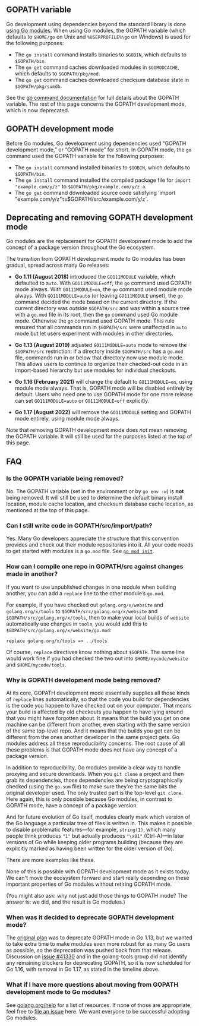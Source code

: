 ## GOPATH variable

Go development using dependencies beyond the standard library is done [using Go modules](https://blog.golang.org/using-go-modules). When using Go modules, the GOPATH variable (which defaults to `$HOME/go` on Unix and `%USERPROFILE%\go` on Windows) is used for the following purposes:

 - The `go install` command installs binaries to `$GOBIN`, which defaults to `$GOPATH/bin`.
 - The `go get` command caches downloaded modules in `$GOMODCACHE`, which defaults to `$GOPATH/pkg/mod`.
 - The `go get` command caches downloaded checksum database state in `$GOPATH/pkg/sumdb`.

See the [go command documentation](http://golang.org/cmd/go/#hdr-GOPATH_environment_variable) for full details about the GOPATH variable. The rest of this page concerns the GOPATH development mode, which is now deprecated.

## GOPATH development mode

Before Go modules, Go development using dependencies used “GOPATH development mode,” or “GOPATH mode” for short. In GOPATH mode, the `go` command used the GOPATH variable for the following purposes:

 - The `go install` command installed binaries to `$GOBIN`, which defaults to `$GOPATH/bin`.
 - The `go install` command installed the compiled package file for `import "example.com/y/z"` to `$GOPATH/pkg/example.com/y/z.a`.
 - The `go get` command downloaded source code satisfying ‘import "example.com/y/z"` to `$GOPATH/src/example.com/y/z`.
 
## Deprecating and removing GOPATH development mode

Go modules are the replacement for GOPATH development mode to add the concept of a package version throughout the Go ecosystem.

The transition from GOPATH development mode to Go modules has been gradual, spread across many Go releases:

- **Go 1.11 (August 2018)** introduced the `GO111MODULE` variable, which defaulted to `auto`.
  With `GO111MODULE=off`, the `go` command used GOPATH mode always.
  With `GO111MODULE=on`, the `go` command used module mode always.
  With `GO111MODULE=auto` (or leaving `GO111MODULE` unset), the `go` command decided the mode based on the current directory. If the current directory was _outside_ `$GOPATH/src` and was within a source tree with a `go.mod` file in its root, then the `go` command used Go module mode. Otherwise the `go` command used GOPATH mode. This rule ensured that all commands run in `$GOPATH/src` were unaffected in `auto` mode but let users experiment with modules in other directories.

- **Go 1.13 (August 2019)** adjusted `GO111MODULE=auto` mode to remove the `$GOPATH/src` restriction: if a directory inside `$GOPATH/src` has a `go.mod` file, commands run in or below that directory now use module mode. This allows users to continue to organize their checked-out code in an import-based hierarchy but use modules for individual checkouts.

- **Go 1.16 (February 2021)** will change the default to `GO111MODULE=on`, using module mode always. That is, GOPATH mode will be disabled entirely by default. Users who need one to use GOPATH mode for one more release can set `GO111MODULE=auto` or `GO111MODULE=off` explicitly.

- **Go 1.17 (August 2022)** will remove the `GO111MODULE` setting and GOPATH mode entirely, using module mode always.

Note that removing GOPATH development mode does _not_ mean removing the GOPATH variable. It will still be used for the purposes listed at the top of this page.

## FAQ

### Is the GOPATH variable being removed?

No. The GOPATH variable (set in the environment or by `go env -w`) is **not** being removed. It will still be used to determine the default binary install location, module cache location, and checksum database cache location, as mentioned at the top of this page. 

### Can I still write code in GOPATH/src/import/path?

Yes. Many Go developers appreciate the structure that this convention provides and check out their module repositories into it. All your code needs to get started with modules is a `go.mod` file. See [`go mod init`](https://golang.org/cmd/go/#hdr-Initialize_new_module_in_current_directory).

### How can I compile one repo in GOPATH/src against changes made in another?

If you want to use unpublished changes in one module when building another, you can add a `replace` line to the other module’s `go.mod`.

For example, if you have checked out `golang.org/x/website` and `golang.org/x/tools` to `$GOPATH/src/golang.org/x/website` and `$GOPATH/src/golang.org/x/tools`, then to make your local builds of `website` automatically use changes in `tools`, you would add this to `$GOPATH/src/golang.org/x/website/go.mod`:

    replace golang.org/x/tools => ../tools

Of course, `replace` directives know nothing about `$GOPATH`. The same line would work fine if you had checked the two out into `$HOME/mycode/website` and `$HOME/mycode/tools`.

### Why is GOPATH development mode being removed?

At its core, GOPATH development mode essentially supplies all those kinds of `replace` lines automatically, so that the code you build for dependencies is the code you happen to have checked out on your computer. That means your build is affected by old checkouts you happen to have lying around that you might have forgotten about. It means that the build you get on one machine can be different from another, even starting with the same version of the same top-level repo. And it means that the builds you get can be different from the ones another developer in the same project gets. Go modules address all these reproducibility concerns. The root cause of all these problems is that GOPATH mode does not have any concept of a package _version_.

In addition to reproducibility, Go modules provide a clear way to handle proxying and secure downloads. When you `git clone` a project and then grab its dependencies, those dependencies are being cryptographically checked (using the `go.sum` file) to make sure they're the same bits the original developer used. The only trusted part is the top-level `git clone`. Here again, this is only possible because Go modules, in contrast to GOPATH mode, have a concept of a package version.

And for future evolution of Go itself, modules clearly mark which version of the Go language a particular tree of files is written in. This makes it possible to disable problematic features—for example, `string(1)`, which many people think produces `"1"` but actually produces `"\x01"` (Ctrl-A)—in later versions of Go while keeping older programs building (because they are explicitly marked as having been written for the older version of Go).

There are more examples like these.

None of this is possible with GOPATH development mode as it exists today. We can't move the ecosystem forward and start really depending on these important properties of Go modules without retiring GOPATH mode.

(You might also ask: why not just add those things to GOPATH mode? The answer is: we did, and the result is Go modules.)

### When was it decided to deprecate GOPATH development mode?

The [original plan](https://blog.golang.org/modules2019) was to deprecate GOPATH mode in Go 1.13, but we wanted to take extra time to make modules even more robust for as many Go users as possible, so the deprecation was pushed back from that release. Discussion on [issue #41330](https://golang.org/issue/41330) and in the golang-tools group did not identify any remaining blockers for deprecating GOPATH, so it is now scheduled for Go 1.16, with removal in Go 1.17, as stated in the timeline above.

### What if I have more questions about moving from GOPATH development mode to Go modules?

See [golang.org/help](https://golang.org/help/) for a list of resources. If none of those are appropriate, feel free to [file an issue](https://golang.org/issue) here. We want everyone to be successful adopting Go modules.
